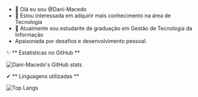 - 👋 Olá eu sou @Dani-Macedo
- 👀 Estou interessada em adquirir mais conhecimento na área de Tecnologia
- 🌱 Atualmente sou estudante de graduação em Gestão de Tecnologia da Informação
- Apaixonada por desafios e desenvolvimento pessoal.

✨ ** Estatisticas no GitHub **

![Dani-Macedo's GitHub stats](https://github-readme-stats.vercel.app/api?username=Dani-Macedo&show_icons=true&theme=dark)

✔ ** Linguagens utilizadas **

![Top Langs](https://github-readme-stats.vercel.app/api/top-langs/?username=Dani-Macedo&layout=compact&theme=dark)

